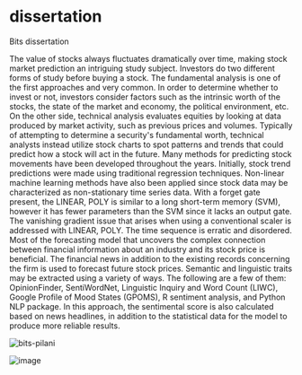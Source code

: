 # dissertation
Bits dissertation

The value of stocks always fluctuates dramatically over time, making stock market prediction
an intriguing study subject. Investors do two different forms of study before buying a stock.
The fundamental analysis is one of the first approaches and very common. In order to
determine whether to invest or not, investors consider factors such as the intrinsic worth of the
stocks, the state of the market and economy, the political environment, etc. On the other side,
technical analysis evaluates equities by looking at data produced by market activity, such as
previous prices and volumes. Typically of attempting to determine a security's fundamental
worth, technical analysts instead utilize stock charts to spot patterns and trends that could
predict how a stock will act in the future.
Many methods for predicting stock movements have been developed throughout the years.
Initially, stock trend predictions were made using traditional regression techniques. Non-linear
machine learning methods have also been applied since stock data may be characterized as
non-stationary time series data.
With a forget gate present, the LINEAR, POLY is similar to a long short-term memory (SVM),
however it has fewer parameters than the SVM since it lacks an output gate. The vanishing
gradient issue that arises when using a conventional scaler is addressed with LINEAR, POLY.
The time sequence is erratic and disordered. Most of the forecasting model that uncovers the
complex connection between financial information about an industry and its stock price is
beneficial. The financial news in addition to the existing records concerning the firm is used to
forecast future stock prices.
Semantic and linguistic traits may be extracted using a variety of ways. The following are a
few of them: OpinionFinder, SentiWordNet, Linguistic Inquiry and Word Count (LIWC),
Google Profile of Mood States (GPOMS), R sentiment analysis, and Python NLP package. In
this approach, the sentimental score is also calculated based on news headlines, in addition to
the statistical data for the model to produce more reliable results.


![bits-pilani](https://www.bits-pilani.ac.in/Uploads/Campus/BITS_university_logo.gif)

![image](https://user-images.githubusercontent.com/3764754/222978900-65a95405-4ff3-40d2-bf9d-60ee2fdd08dc.png)
